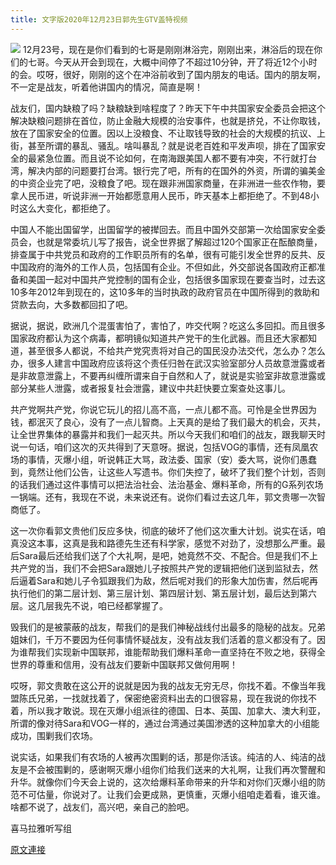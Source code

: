 ```yaml
---
title: 文字版2020年12月23日郭先生GTV盖特视频
---
```


![](https://assets.gnews.org/wp-content/uploads/2020/12/CFF67880-148F-487B-87E4-1604C3530DF1.jpeg)
12月23号，现在是你们看到的七哥是刚刚淋浴完，刚刚出来，淋浴后的现在你们的七哥。今天从开会到现在，大概中间停了不超过10分钟，开了将近12个小时的会。哎呀，很好，刚刚的这个在冲浴前收到了国内朋友的电话。国内的朋友啊，不一定是战友，听着他讲国内的情况，简直是啊！

战友们，国内缺粮了吗？缺粮缺到啥程度了？昨天下午中共国家安全委员会把这个解决缺粮问题排在首位，防止金融大规模的治安事件，也就是挤兑，不让你取钱，放在了国家安全的位置。因以上没粮食、不让取钱导致的社会的大规模的抗议、上街，甚至所谓的暴乱、骚乱。啥叫暴乱？就是说老百姓和平发声呗，排在了国家安全的最紧急位置。而且说不论如何，在南海跟美国人都不要有冲突，不行就打台湾，解决内部的问题要打台湾。银行完了吧，所有的在国外的外资，所谓的骗美金的中资企业完了吧，没粮食了吧。现在跟非洲国家商量，在非洲进一些农作物，要拿人民币进，听说非洲一开始都愿意用人民币，昨天基本上都拒绝了。不到48小时这么大变化，都拒绝了。

中国人不能出国留学，出国留学的被撵回去。而且中国外交部第一次给国家安全委员会，也就是常委坑儿写了报告，说全世界据了解超过120个国家正在酝酿商量，排查属于中共党员和政府的工作职员所有的名单，很有可能引发全世界的反共、反中国政府的海外的工作人员，包括国有企业。不但如此，外交部说各国政府正都准备和美国一起对中国共产党控制的国有企业，包括很多国家现在要查当时，过去这10多年2012年到现在的，这10多年的当时执政的政府官员在中国所得到的救助和贷款去向，大多数都回扣了吧。

据说，据说，欧洲几个混蛋害怕了，害怕了，咋交代啊？吃这么多回扣。而且很多国家政府都认为这个病毒，都明镜似知道共产党干的生化武器。而且还大家都知道，甚至很多人都说，不给共产党究责将对自己的国民没办法交代，怎么办？怎么办，很多人建言中国政府应该将这个责任归咎在武汉实验室部分人员故意泄露或者是非故意泄露上，不要再纠缠所谓来自于自然和人了，就说是实验室非故意泄露或部分某些人泄露，或者报复社会泄露，建议中共赶快要立案查处这事儿。

共产党啊共产党，你说它玩儿的招儿高不高，一点儿都不高。可怜是全世界因为钱，都泯灭了良心，没有了一点儿智商。上天真的是给了我们最大的机会，灭共，让全世界集体的暴露并和我们一起灭共。所以今天我们和咱们的战友，跟我聊天时说一句话，咱们这次的灭共得到了天意呀。据说，包括VOG的事情，还有凤凰农场的事情，灭爆小组，听说韩正大骂，政法委、国家（安）委大骂，说你们愚蠢到，竟然让他们公告，让这些人写遗书。你们失控了，破坏了我们整个计划，否则的话我们通过这件事情可以把法治社会、法治基金、爆料革命，所有的G系列农场一锅端。还有，我现在不说，未来说还有。说你们看过去这几年，郭文贵哪一次智商低了。

这一次你看郭文贵他们反应多快，彻底的破坏了他们这次重大计划。说实在话，咱真没这本事，这真是我和路德先生还有科学家，感觉不对劲了，没想那么严重。最后Sara最后还给我们送了个大礼啊，是吧，她竟然不交、不配合。但是我们不上共产党的当，我们不会把Sara跟她儿子按照共产党的逻辑把他们送到监狱去，然后逼着Sara和她儿子令狐跟我们为敌，然后呢对我们的形象大加伤害，然后呢再执行他们的第二层计划、第三层计划、第四层计划、第五层计划，最后达到第六层。这几层我先不说，咱已经都掌握了。

毁我们的是被蒙蔽的战友，帮我们的是我们神秘战线付出最多的隐秘的战友。兄弟姐妹们，千万不要因为任何事情怀疑战友，没有战友我们活着的意义都没有了。因为谁帮我们实现新中国联邦，谁能帮助我们爆料革命一直坚持在不败之地，获得全世界的尊重和信用，没有战友们要新中国联邦又做何用啊！

哎呀，郭文贵敢在这公开的说就是因为我的战友无穷无尽，你找不着。不像当年我盟陈氏兄弟，一找就找着了，保密绝密资料出去的口很容易，现在我说的你找不着，所以我才敢说。现在灭爆小组派往的德国、日本、英国、加拿大、澳大利亚，所谓的像对待Sara和VOG一样的，通过台湾通过美国渗透的这种加拿大的小组能成功，围剿我们农场。

说实话，如果我们有农场的人被再次围剿的话，那是你活该。纯洁的人、纯洁的战友是不会被围剿的，感谢啊灭爆小组你们给我们送来的大礼啊，让我们再次警醒和升华。就像你们今天会上说的，这次给爆料革命带来的升华和对你们灭爆小组的防范不可估量，你说对了。让我们会更成熟，更慎重，灭爆小组咱走着看，谁灭谁。啥都不说了，战友们，高兴吧，亲自己的脸吧。

喜马拉雅听写组

[原文連接](https://gnews.org/zh-hans/681584/)
